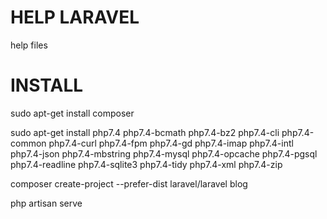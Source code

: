 # HELP LARAVEL
help files

# INSTALL
sudo apt-get install composer

sudo apt-get install php7.4 php7.4-bcmath php7.4-bz2 php7.4-cli php7.4-common php7.4-curl php7.4-fpm php7.4-gd php7.4-imap php7.4-intl php7.4-json php7.4-mbstring php7.4-mysql php7.4-opcache php7.4-pgsql php7.4-readline php7.4-sqlite3 php7.4-tidy php7.4-xml php7.4-zip

composer create-project --prefer-dist laravel/laravel blog

php artisan serve

